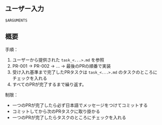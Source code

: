 ## ユーザー入力

```text
$ARGUMENTS
```

## 概要

手順：
1. ユーザーから提供された `task_<...>.md` を参照
2. PR-001 -> PR-002 -> ... -> 最後のPRの順番で実装
3. 受け入れ基準まで完了したPRタスクは `task_<...>.md` のタスクのところにチェックを入れる
4. すべてのPRが完了するまで繰り返す。

制限：
- 一つのPRが完了したら必ず日本語でメッセージをつけてコミットする
- コミットしてから次のPRタスクに取り掛かる
- 一つのPRが完了したらタスクのところにチェックを入れる